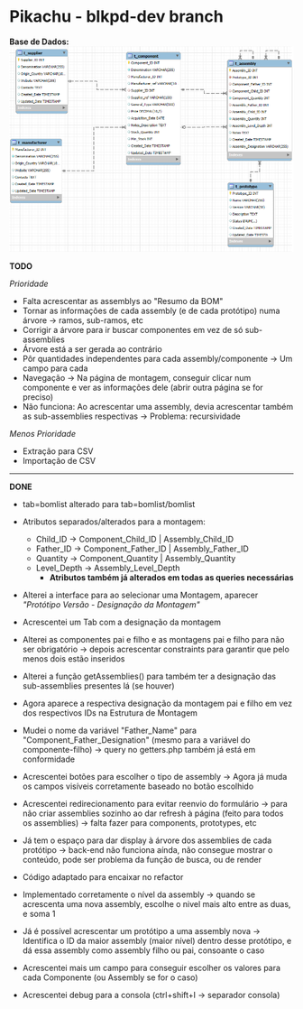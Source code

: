 # Pikachu - blkpd-dev branch 

**Base de Dados:**
![Database Schema](db.png)


**TODO**

*Prioridade*
- Falta acrescentar as assemblys ao "Resumo da BOM"
- Tornar as informações de cada assembly (e de cada protótipo) numa árvore -> ramos, sub-ramos, etc
- Corrigir a árvore para ir buscar componentes em vez de só sub-assemblies
- Árvore está a ser gerada ao contrário
- Pôr quantidades independentes para cada assembly/componente -> Um campo para cada
- Navegação -> Na página de montagem, conseguir clicar num componente e ver as informações dele (abrir outra página se for preciso)
- Não funciona: Ao acrescentar uma assembly, devia acrescentar também as sub-assemblies respectivas -> Problema: recursividade

*Menos Prioridade*
- Extração para CSV
- Importação de CSV


---

**DONE**

- tab=bomlist alterado para tab=bomlist/bomlist
- Atributos separados/alterados para a montagem:
    - Child_ID -> Component_Child_ID | Assembly_Child_ID 
    - Father_ID -> Component_Father_ID | Assembly_Father_ID
    - Quantity -> Component_Quantity | Assembly_Quantity
    - Level_Depth -> Assembly_Level_Depth
        - **Atributos também já alterados em todas as queries necessárias**

- Alterei a interface para ao selecionar uma Montagem, aparecer *"Protótipo Versão - Designação da Montagem"*
- Acrescentei um Tab com a designação da montagem
- Alterei as componentes pai e filho e as montagens pai e filho para não ser obrigatório -> depois acrescentar constraints para garantir que pelo menos dois estão inseridos
- Alterei a função getAssemblies() para também ter a designação das sub-assemblies presentes lá (se houver)
- Agora aparece a respectiva designação da montagem pai e filho em vez dos respectivos IDs na Estrutura de Montagem
- Mudei o nome da variável "Father_Name" para "Component_Father_Designation" (mesmo para a variável do componente-filho) -> query no getters.php também já está em conformidade
- Acrescentei botões para escolher o tipo de assembly -> Agora já muda os campos visíveis corretamente baseado no botão escolhido
- Acrescentei redirecionamento para evitar reenvio do formulário -> para não criar assemblies sozinho ao dar refresh à página (feito para todos os assemblies) -> falta fazer para components, prototypes, etc
- Já tem o espaço para dar display à árvore dos assemblies de cada protótipo -> back-end não funciona aínda, não consegue mostrar o conteúdo, pode ser problema da função de busca, ou de render
- Código adaptado para encaixar no refactor
- Implementado corretamente o nível da assembly -> quando se acrescenta uma nova assembly, escolhe o nivel mais alto entre as duas, e soma 1
- Já é possível acrescentar um protótipo a uma assembly nova -> Identifica o ID da maior assembly (maior nível) dentro desse protótipo, e dá essa assembly como assembly filho ou pai, consoante o caso
- Acrescentei mais um campo para conseguir escolher os valores para cada Componente (ou Assembly se for o caso)
- Acrescentei debug para a consola (ctrl+shift+I -> separador consola)
